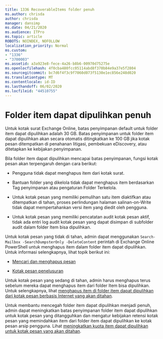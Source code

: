 ```yaml
---
title: 1336 RecoverableItems folder penuh
ms.author: chrisda
author: chrisda
manager: dansimp
ms.date: 04/21/2020
ms.audience: ITPro
ms.topic: article
ROBOTS: NOINDEX, NOFOLLOW
localization_priority: Normal
ms.custom:
- "1336"
- "3700003"
ms.assetid: a3a923e8-fece-4a26-b8b6-00970d75275e
ms.openlocfilehash: 4f0cba480fcc05114abd8f370b84e9a37e5f2804
ms.sourcegitcommit: bc7d6f4f3c9f7060d073f5130e1ec856e248d020
ms.translationtype: MT
ms.contentlocale: id-ID
ms.lasthandoff: 06/02/2020
ms.locfileid: "44510755"
---
```

# <a name="the-recoverable-items-folder-is-full"></a>Folder item dapat dipulihkan penuh

Untuk kotak surat Exchange Online, batas penyimpanan default untuk folder item dapat dipulihkan adalah 30 GB. Batas penyimpanan untuk folder item dapat dipulihkan akan secara otomatis ditingkatkan ke 100 GB jika kotak pesan ditempatkan di penahanan litigasi, pembekuan eDiscovery, atau ditetapkan ke kebijakan penyimpanan.

Bila folder item dapat dipulihkan mencapai batas penyimpanan, fungsi kotak pesan akan terpengaruh dengan cara berikut:

- Pengguna tidak dapat menghapus item dari kotak surat.

- Bantuan folder yang dikelola tidak dapat menghapus item berdasarkan Tag penyimpanan atau pengaturan Folder Terkelola.

- Untuk kotak pesan yang memiliki pemulihan satu item diaktifkan atau ditempatkan di tahan, proses perlindungan halaman salinan-on-Write tidak dapat mempertahankan versi item yang diedit oleh pengguna.

- Untuk kotak pesan yang memiliki pencatatan audit kotak pesan aktif, tidak ada entri log audit kotak pesan yang dapat disimpan di subfolder audit dalam folder Item bisa dipulihkan.

Untuk kotak pesan yang tidak di tahan, admin dapat menggunakan `Search-Mailbox -SearchDumpsterOnly -DeleteContent` perintah di Exchange Online PowerShell untuk menghapus item dalam folder item dapat dipulihkan. Untuk informasi selengkapnya, lihat topik berikut ini:

- [Mencari dan menghapus pesan](https://docs.microsoft.com/microsoft-365/compliance/search-for-and-delete-messagesadmin-help)

- [Kotak pesan penelusuran](https://docs.microsoft.com/powershell/module/exchange/mailboxes/Search-Mailbox)

Untuk kotak pesan yang sedang di tahan, admin harus menghapus terus sebelum mereka dapat menghapus item dari folder Item bisa dipulihkan. Untuk selengkapnya, lihat [menghapus item di folder item dapat dipulihkan dari kotak pesan berbasis Internet yang akan ditahan](https://docs.microsoft.com/microsoft-365/compliance/delete-items-in-the-recoverable-items-folder-of-mailboxes-on-hold).

Untuk membantu mencegah folder item dapat dipulihkan menjadi penuh, admin dapat meningkatkan batas penyimpanan folder item dapat dipulihkan untuk kotak pesan yang ditangguhkan dan mengatur kebijakan retensi kotak pesan yang memindahkan item dari folder item dapat dipulihkan ke kotak pesan arsip pengguna. Lihat [meningkatkan kuota item dapat dipulihkan untuk kotak pesan yang akan ditahan](https://docs.microsoft.com/microsoft-365/compliance/increase-the-recoverable-quota-for-mailboxes-on-hold).
